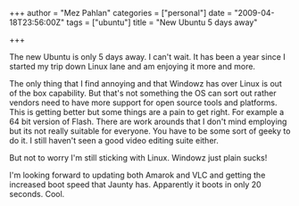 +++
author = "Mez Pahlan"
categories = ["personal"]
date = "2009-04-18T23:56:00Z"
tags = ["ubuntu"]
title = "New Ubuntu 5 days away"

+++

The new Ubuntu is only 5 days away. I can't wait. It has been a year since I started my trip down Linux lane and am
enjoying it more and more.

<!--more-->

The only thing that I find annoying and that Windowz has over Linux is out of the box capability. But that's not
something the OS can sort out rather vendors need to have more support for open source tools and platforms. This is
getting better but some things are a pain to get right. For example a 64 bit version of Flash. There are work arounds
that I don't mind employing but its not really suitable for everyone. You have to be some sort of geeky to do it. I
still haven't seen a good video editing suite either.

But not to worry I'm still sticking with Linux. Windowz just plain sucks!

I'm looking forward to updating both Amarok and VLC and getting the increased boot speed that Jaunty has. Apparently it
boots in only 20 seconds. Cool.
